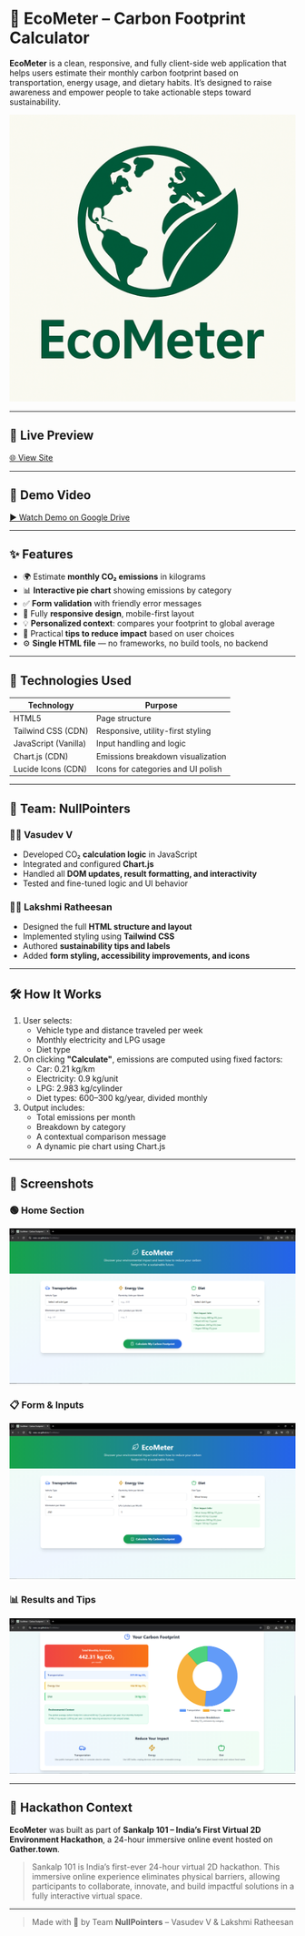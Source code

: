 # 🌱 EcoMeter – Carbon Footprint Calculator

**EcoMeter** is a clean, responsive, and fully client-side web application that helps users estimate their monthly carbon footprint based on transportation, energy usage, and dietary habits. It’s designed to raise awareness and empower people to take actionable steps toward sustainability.

![EcoMeter Logo](./Logo.png)

---

## 🚀 Live Preview

[🌐 View Site](https://vasu-uu.github.io/EcoMeter/)

---

## 🎥 Demo Video

[▶️ Watch Demo on Google Drive](https://drive.google.com/file/d/1OLfgp_Fjmh8X5iXgVZqXEGJPH7bNx_ZX/view?usp=sharing)

---

## ✨ Features

- 🌍 Estimate **monthly CO₂ emissions** in kilograms  
- 📊 **Interactive pie chart** showing emissions by category  
- ✅ **Form validation** with friendly error messages  
- 📱 Fully **responsive design**, mobile-first layout  
- 💡 **Personalized context**: compares your footprint to global average  
- 🌿 Practical **tips to reduce impact** based on user choices  
- ⚙️ **Single HTML file** — no frameworks, no build tools, no backend  

---

## 🧠 Technologies Used

| Technology           | Purpose                              |
|----------------------|---------------------------------------|
| HTML5                | Page structure                        |
| Tailwind CSS (CDN)   | Responsive, utility-first styling     |
| JavaScript (Vanilla) | Input handling and logic              |
| Chart.js (CDN)       | Emissions breakdown visualization     |
| Lucide Icons (CDN)   | Icons for categories and UI polish    |

---

## 👥 Team: NullPointers

### 🧑‍💻 Vasudev V
- Developed CO₂ **calculation logic** in JavaScript  
- Integrated and configured **Chart.js**  
- Handled all **DOM updates, result formatting, and interactivity**  
- Tested and fine-tuned logic and UI behavior  

### 👩‍💻 Lakshmi Ratheesan
- Designed the full **HTML structure and layout**  
- Implemented styling using **Tailwind CSS**  
- Authored **sustainability tips and labels**  
- Added **form styling, accessibility improvements, and icons**  

---

## 🛠 How It Works

1. User selects:
   - Vehicle type and distance traveled per week  
   - Monthly electricity and LPG usage  
   - Diet type  
2. On clicking **\"Calculate\"**, emissions are computed using fixed factors:
   - Car: 0.21 kg/km  
   - Electricity: 0.9 kg/unit  
   - LPG: 2.983 kg/cylinder  
   - Diet types: 600–300 kg/year, divided monthly  
3. Output includes:
   - Total emissions per month  
   - Breakdown by category  
   - A contextual comparison message  
   - A dynamic pie chart using Chart.js  

---

## 📸 Screenshots

### 🟢 Home Section  
![Screenshot – Home](./Screenshot/Capture.PNG)

### 📋 Form & Inputs  
![Screenshot – Form](./Screenshot/Capture1.PNG)

### 📊 Results and Tips  
![Screenshot – Results](./Screenshot/Capture2.PNG)

---

## 🧭 Hackathon Context

**EcoMeter** was built as part of **Sankalp 101 – India’s First Virtual 2D Environment Hackathon**, a 24-hour immersive online event hosted on **Gather.town**.

> Sankalp 101 is India’s first-ever 24-hour virtual 2D hackathon. This immersive online experience eliminates physical barriers, allowing participants to collaborate, innovate, and build impactful solutions in a fully interactive virtual space.

---

> Made with 💚 by Team **NullPointers** – Vasudev V & Lakshmi Ratheesan
